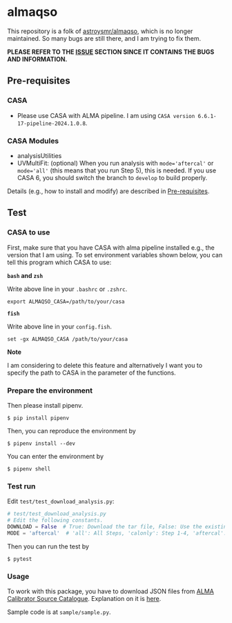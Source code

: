 # almaqso

This repository is a folk of [astroysmr/almaqso](https://github.com/astroysmr/almaqso), which is no longer maintained.
So many bugs are still there, and I am trying to fix them.

**PLEASE REFER TO THE [ISSUE](https://github.com/skrbcr/almaqso/issues) SECTION SINCE IT CONTAINS THE BUGS AND INFORMATION.**

## Pre-requisites

### CASA

- Please use CASA with ALMA pipeline. I am using `CASA version 6.6.1-17-pipeline-2024.1.0.8`.

### CASA Modules

- analysisUtilities
- UVMultiFit: (optional) When you run analysis with `mode='aftercal'` or `mode='all'` (this means that you run Step 5), this is needed. If you use CASA 6, you should switch the branch to `develop` to build properly.

Details (e.g., how to install and modify) are described in [Pre-requisites](PreRequisites.md).

## Test

### CASA to use

First, make sure that you have CASA with alma pipeline installed e.g., the version that I am using.
To set environment variables shown below, you can tell this program which CASA to use:

**`bash` and `zsh`**

Write above line in your `.bashrc` or `.zshrc`.

```shell
export ALMAQSO_CASA=/path/to/your/casa
```

**`fish`**

Write above line in your `config.fish`.

```shell
set -gx ALMAQSO_CASA /path/to/your/casa
```

**Note**

I am considering to delete this feature and alternatively I want you to specify the path to CASA in the parameter of the functions.

### Prepare the environment

Then please install pipenv.

```shell
$ pip install pipenv
```

Then, you can reproduce the environment by

```shell
$ pipenv install --dev
```

You can enter the environment by

```shell
$ pipenv shell
```

### Test run

Edit `test/test_download_analysis.py`:

```python
# test/test_download_analysis.py
# Edit the following constants.
DOWNLOAD = False  # True: Download the tar file, False: Use the existing tar file
MODE = 'aftercal'  # 'all': All Steps, 'calonly': Step 1-4, 'aftercal': Step 5-8 of analysis
```

Then you can run the test by

```
$ pytest
```

### Usage

To work with this package, you have to download JSON files from [ALMA Calibrator Source Catalogue](https://almascience.nao.ac.jp/sc/).
Explanation on it is [here](https://almascience.nao.ac.jp/alma-data/calibrator-catalogue).

Sample code is at `sample/sample.py`.
